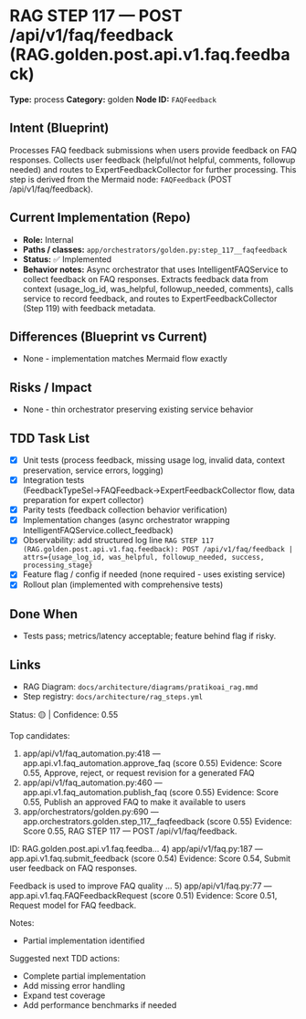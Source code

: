 # RAG STEP 117 — POST /api/v1/faq/feedback (RAG.golden.post.api.v1.faq.feedback)

**Type:** process
**Category:** golden
**Node ID:** `FAQFeedback`

## Intent (Blueprint)
Processes FAQ feedback submissions when users provide feedback on FAQ responses. Collects user feedback (helpful/not helpful, comments, followup needed) and routes to ExpertFeedbackCollector for further processing. This step is derived from the Mermaid node: `FAQFeedback` (POST /api/v1/faq/feedback).

## Current Implementation (Repo)
- **Role:** Internal
- **Paths / classes:** `app/orchestrators/golden.py:step_117__faqfeedback`
- **Status:** ✅ Implemented
- **Behavior notes:** Async orchestrator that uses IntelligentFAQService to collect feedback on FAQ responses. Extracts feedback data from context (usage_log_id, was_helpful, followup_needed, comments), calls service to record feedback, and routes to ExpertFeedbackCollector (Step 119) with feedback metadata.

## Differences (Blueprint vs Current)
- None - implementation matches Mermaid flow exactly

## Risks / Impact
- None - thin orchestrator preserving existing service behavior

## TDD Task List
- [x] Unit tests (process feedback, missing usage log, invalid data, context preservation, service errors, logging)
- [x] Integration tests (FeedbackTypeSel→FAQFeedback→ExpertFeedbackCollector flow, data preparation for expert collector)
- [x] Parity tests (feedback collection behavior verification)
- [x] Implementation changes (async orchestrator wrapping IntelligentFAQService.collect_feedback)
- [x] Observability: add structured log line
  `RAG STEP 117 (RAG.golden.post.api.v1.faq.feedback): POST /api/v1/faq/feedback | attrs={usage_log_id, was_helpful, followup_needed, success, processing_stage}`
- [x] Feature flag / config if needed (none required - uses existing service)
- [x] Rollout plan (implemented with comprehensive tests)

## Done When
- Tests pass; metrics/latency acceptable; feature behind flag if risky.

## Links
- RAG Diagram: `docs/architecture/diagrams/pratikoai_rag.mmd`
- Step registry: `docs/architecture/rag_steps.yml`


<!-- AUTO-AUDIT:BEGIN -->
Status: 🟡  |  Confidence: 0.55

Top candidates:
1) app/api/v1/faq_automation.py:418 — app.api.v1.faq_automation.approve_faq (score 0.55)
   Evidence: Score 0.55, Approve, reject, or request revision for a generated FAQ
2) app/api/v1/faq_automation.py:460 — app.api.v1.faq_automation.publish_faq (score 0.55)
   Evidence: Score 0.55, Publish an approved FAQ to make it available to users
3) app/orchestrators/golden.py:690 — app.orchestrators.golden.step_117__faqfeedback (score 0.55)
   Evidence: Score 0.55, RAG STEP 117 — POST /api/v1/faq/feedback.

ID: RAG.golden.post.api.v1.faq.feedba...
4) app/api/v1/faq.py:187 — app.api.v1.faq.submit_feedback (score 0.54)
   Evidence: Score 0.54, Submit user feedback on FAQ responses.

Feedback is used to improve FAQ quality ...
5) app/api/v1/faq.py:77 — app.api.v1.faq.FAQFeedbackRequest (score 0.51)
   Evidence: Score 0.51, Request model for FAQ feedback.

Notes:
- Partial implementation identified

Suggested next TDD actions:
- Complete partial implementation
- Add missing error handling
- Expand test coverage
- Add performance benchmarks if needed
<!-- AUTO-AUDIT:END -->